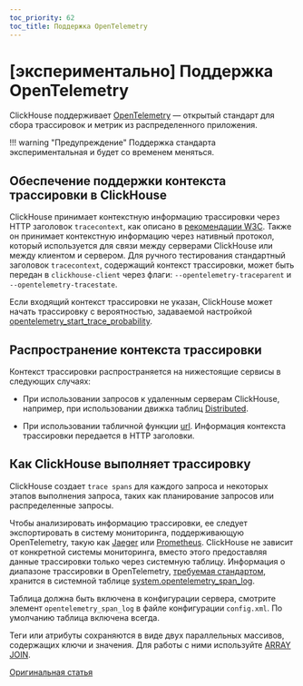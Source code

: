```yaml
---
toc_priority: 62
toc_title: Поддержка OpenTelemetry
---
```


# [экспериментально] Поддержка OpenTelemetry

ClickHouse поддерживает [OpenTelemetry](https://opentelemetry.io/) — открытый стандарт для сбора трассировок и метрик из распределенного приложения. 

!!! warning "Предупреждение"
Поддержка стандарта экспериментальная и будет со временем меняться.

## Обеспечение поддержки контекста трассировки в ClickHouse

ClickHouse принимает контекстную информацию трассировки через HTTP заголовок `tracecontext`, как описано в [рекомендации W3C](https://www.w3.org/TR/trace-context/). Также он принимает контекстную информацию через нативный протокол, который используется для связи между серверами ClickHouse или между клиентом и сервером. Для ручного тестирования стандартный заголовок `tracecontext`, содержащий контекст трассировки, может быть передан в `clickhouse-client` через флаги: `--opentelemetry-traceparent` и `--opentelemetry-tracestate`.

Если входящий контекст трассировки не указан, ClickHouse может начать трассировку с вероятностью, задаваемой настройкой [opentelemetry_start_trace_probability](../operations/settings/settings.md#opentelemetry-start-trace-probability).

## Распространение контекста трассировки

Контекст трассировки распространяется на нижестоящие сервисы в следующих случаях:

* При использовании запросов к удаленным серверам ClickHouse, например, при использовании движка таблиц [Distributed](../engines/table-engines/special/distributed.md).

* При использовании табличной функции [url](../sql-reference/table-functions/url.md). Информация контекста трассировки передается в HTTP заголовки.

## Как ClickHouse выполняет трассировку

ClickHouse создает `trace spans` для каждого запроса и некоторых этапов выполнения запроса, таких как планирование запросов или распределенные запросы.

Чтобы анализировать информацию трассировки, ее следует экспортировать в систему мониторинга, поддерживающую OpenTelemetry, такую как [Jaeger](https://jaegertracing.io/) или [Prometheus](https://prometheus.io/). ClickHouse не зависит от конкретной системы мониторинга, вместо этого предоставляя данные трассировки только через системную таблицу. Информация о диапазоне трассировки в OpenTelemetry, [требуемая стандартом](https://github.com/open-telemetry/opentelemetry-specification/blob/master/specification/overview.md#span), хранится в системной таблице [system.opentelemetry_span_log](../operations/system-tables/opentelemetry_span_log.md).

Таблица должна быть включена в конфигурации сервера, смотрите элемент `opentelemetry_span_log` в файле конфигурации `config.xml`. По умолчанию таблица включена всегда.

Теги или атрибуты сохраняются в виде двух параллельных массивов, содержащих ключи и значения. Для работы с ними используйте [ARRAY JOIN](../sql-reference/statements/select/array-join.md).

[Оригинальная статья](https://clickhouse.tech/docs/ru/operations/opentelemetry/) <!--hide-->
